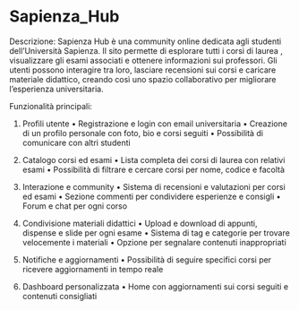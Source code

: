 # Sapienza_Hub
Descrizione:
Sapienza Hub è una community online dedicata agli studenti dell’Università Sapienza. Il sito permette di esplorare tutti i corsi di laurea , visualizzare gli esami associati e ottenere informazioni sui professori. Gli utenti possono interagire tra loro, lasciare recensioni sui corsi e caricare materiale didattico, creando così uno spazio collaborativo per migliorare l’esperienza universitaria.

Funzionalità principali:

1. Profili utente
	•	Registrazione e login con email universitaria
	•	Creazione di un profilo personale con foto, bio e corsi           seguiti
	•	Possibilità di comunicare con altri studenti

2. Catalogo corsi ed esami
	•	Lista completa dei corsi di laurea con relativi esami
	•	Possibilità di filtrare e cercare corsi per nome, codice e        facoltà 

3. Interazione e community
	•	Sistema di recensioni e valutazioni per corsi ed esami
	•	Sezione commenti per condividere esperienze e consigli
	•	Forum e chat per ogni corso

4. Condivisione materiali didattici
	•	Upload e download di appunti, dispense e slide per ogni esame
	•	Sistema di tag e categorie per trovare velocemente i materiali
	•	Opzione per segnalare contenuti inappropriati

5. Notifiche e aggiornamenti
	•	Possibilità di seguire specifici corsi per ricevere               aggiornamenti in tempo reale

6. Dashboard personalizzata
	•	Home con aggiornamenti sui corsi seguiti e contenuti              consigliati
